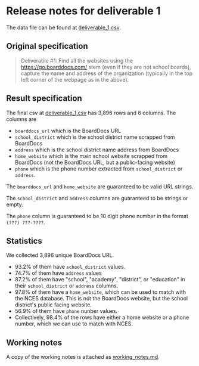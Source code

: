 # Release notes for deliverable 1

The data file can be found at [deliverable_1.csv](deliverable_1.csv).

## Original specification

> Deliverable #1: Find all the websites using the https://go.boarddocs.com/ stem (even if they are
not school boards), capture the name and address of the organization (typically in the top left
corner of the webpage as in the above).

## Result specification

The final csv at [deliverable_1.csv](deliverable_1.csv) has 3,896 rows and 6 columns. The columns are
- `boarddocs_url` which is the BoardDocs URL
- `school_district` which is the school district name scrapped from BoardDocs
- `address` which is the school district name address from BoardDocs
- `home_website` which is the main school website scrapped from BoardDocs (not the BoardDocs URL, but a public-facing website)
- `phone` which is the phone number extracted from `school_district` or `address`.

The `boarddocs_url` and `home_website` are guaranteed to be valid URL strings.

The `school_district` and `address` columns are guaranteed to be strings or empty.

The `phone` column is guaranteed to be 10 digit phone number in the format `(???) ???-????`.

## Statistics

We collected 3,896 unique BoardDocs URL.
- 93.2% of them have `school_district` values.
- 74.7% of them have `address` values
- 87.2% of them have "school", "academy", "district", or "education" in their `school_district` or `address` columns.
- 97.8% of them have a `home_website`, which can be used to match with the NCES database. This is not the BoardDocs website, but the school district's public facing website.
- 56.9% of them have `phone` nunber values.
- Collectively, 98.4% of the rows have either a home website or a phone number, which we can use to match with NCES.

## Working notes

A copy of the working notes is attached as [working_notes.md](working_notes.md).